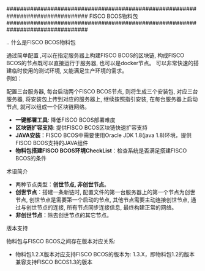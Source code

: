 ################################################################################
FISCO BCOS物料包
################################################################################


.. 什么是FISCO BCOS物料包

通过简单配置 ,可以在指定服务器上构建FISCO BCOS的区块链, 构成FISCO BCOS的节点既可以直接运行于服务器, 也可以是docker节点。 可以非常快速的搭建临时使用的测试环境, 又能满足生产环境的需求。  
例如：  

配置三台服务器, 每台启动两个FISCO BCOS节点, 则将生成三个安装包, 对应三台服务器, 将安装包上传到对应的服务器上, 继续按照指引安装, 在每台服务器上启动节点, 就可以组成一个区块链网络。

* **一键部署工具**: 降低FISCO BCOS部署难度
* **区块链扩容支持**: 提供FISCO BCOS区块链快速扩容支持
* **JAVA安装**：FISCO BCOS中需要使用Oracle JDK 1.8(java 1.8)环境，提供FISCO BCOS支持的JAVA组件
* **物料包搭建FISCO BCOS环境CheckList**：检查系统是否满足搭建FISCO BCOS的条件

术语简介  

* 两种节点类型：**创世节点, 非创世节点**。
* **创世节点**：搭建一条新链时, 配置文件的第一台服务器上的第一个节点为创世节点, 创世节点是需要第一个启动的节点, 其他节点需要主动连接创世节点, 通过与创世节点的连接, 所有节点同步连接信息, 最终构建正常的网络。
* **非创世节点**：除去创世节点的其它节点。



版本支持

物料包与FISCO BCOS之间存在版本对应关系:

* 物料包1.2.X版本对应支持FISCO BCOS的版本为: 1.3.X，即物料包1.2的版本兼容支持FISCO BCOS1.3的版本

